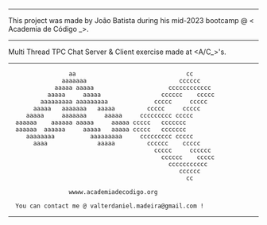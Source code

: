 ------------------------------------------------------------------------------------------------

This project was made by João Batista during his mid-2023 bootcamp @ < Academia de Código _>.

------------------------------------------------------------------------------------------------

Multi Thread TPC Chat Server &amp; Client exercise made at &lt;A/C_>'s.


------------------------------------------------------------------------------------------------
                                                              
                     aa                               cc         
                   aaaaaaa                          cccccc       
                 aaaaa aaaaa                     cccccccccccc    
               aaaaa     aaaaa                 cccccc    ccccc   
             aaaaaaaaa aaaaaaaaa             ccccc     ccccc     
           aaaaa   aaaaaaa   aaaaa         ccccc     ccccc               
         aaaaa     aaaaaaa     aaaaa     ccccccccc ccccc         
      aaaaaa    aaaaaa aaaaa     aaaaa ccccc   ccccccc           
      aaaaaa  aaaaaa     aaaaa   aaaaa ccccc   ccccccc           
         aaaaaaaa          aaaaaaaaa     ccccccccc ccccc         
           aaaa              aaaaa         cccccc    ccccc       
                                             ccccc     cccccc    
                                               cccccc    ccccc   
                                                 ccccccccccc     
                                                    cccccc       
                                                      cc         
                                                              
                     wwww.academiadecodigo.org                    

      You can contact me @ valterdaniel.madeira@gmail.com !


------------------------------------------------------------------------------------------------